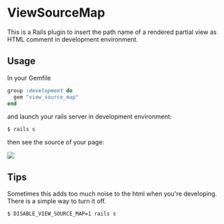 # ViewSourceMap
This is a Rails plugin to insert the path name of a rendered partial view as HTML comment in development environment.

## Usage
In your Gemfile

```ruby
group :development do
  gem "view_source_map"
end
```

and launch your rails server in development environment:

```
$ rails s
```

then see the source of your page:

![](http://dl.dropbox.com/u/5978869/image/20121204_171625.png)

## Tips
Sometimes this adds too much noise to the html when you're developing.  
There is a simple way to turn it off.

```
$ DISABLE_VIEW_SOURCE_MAP=1 rails s
```
